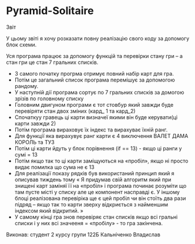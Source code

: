 # Pyramid-Solitaire
Звіт

  У цьому звіті я хочу розказати повну реалізацію свого коду за допомогу блок схеми.
 

Уся програма працює за допомогу функцій та перевірки стану гри – а стан гри це стан 7 гральних списків.
-	З самого початку прогрма отримує повний набір карт для гра.
-	Потім це загальний список програма перемішує за допомогою рандому.
-	У наступній дії програма сортує по 7 гральних списків за домогою зрізів по головному списку
-	Головним двигуном програми є тот стовбур який завжди буде перевіряти стан двох зміних (кард_ 1 та кард_2)
-	Спочаткуу гравець ці карти визначеї якими він буде керувати(ці карти завжди 2)
-	Потім програма вираховує їх індекс та вирахуває їхній ранг.
-	Для функції яка вирахувує ранг карти є 4 виключення ВАЛЕТ ДАМА КОРОЛЬ та ТУЗ
-	Потім ці карти йдуть у блок порівнення (if == 13) -  якщо ці ранги у сумі = 13 
-	Потім якщо так то ці карти заміщуються на «пробіл», якщо ні просто видає помилка що сума не є 13
-	Для реалізації показу рядків був використаний принцип який я описував тиждень тому « Я придумав свій алгоритм який при знищені карт заміняї її на «пробіл» і програма починає розуміти що там пусте місті у списку але це компонент насправді є. У іншому блоці реалізована перевіріка ще є цей пробіл чи він стоїть два рази підряд – якщо так то карти зверху відкриється з найменшим індексом який відкритий. »
-	У самому кінці гра знов перевіряє стан списків якщо всі гральні списки і у них всі значееня = «пробілу» - то гра закінчена.

  

Виконав: студент 2 курсу групи 122Б
Кальніченко Владислав

